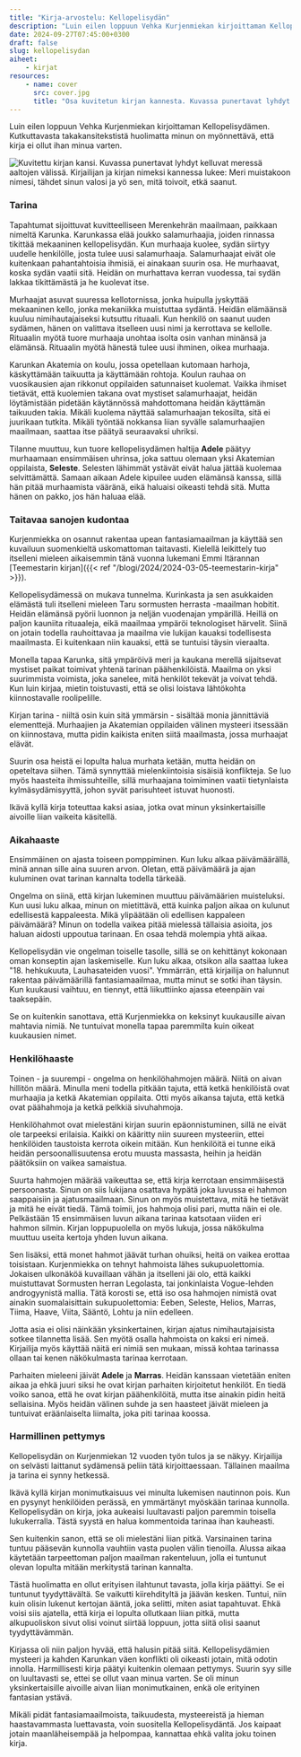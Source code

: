 ```yaml
---
title: "Kirja-arvostelu: Kellopelisydän"
description: "Luin eilen loppuun Vehka Kurjenmiekan kirjoittaman Kellopelisydämen. Kutkuttavasta takakansitekstistä huolimatta minun on myönnettävä, että kirja ei ollut ihan minua varten."
date: 2024-09-27T07:45:00+0300
draft: false
slug: kellopelisydan
aiheet:
    - kirjat
resources:
    - name: cover
      src: cover.jpg
      title: "Osa kuvitetun kirjan kannesta. Kuvassa punertavat lyhdyt kelluvat meressä aaltojen välissä. Näkyy kirjailijan nimi ja osa kirjan nimestä."
---
```

Luin eilen loppuun Vehka Kurjenmiekan kirjoittaman Kellopelisydämen. Kutkuttavasta takakansitekstistä huolimatta minun on myönnettävä, että kirja ei ollut ihan minua varten.

<!--more-->

![Kuvitettu kirjan kansi. Kuvassa punertavat lyhdyt kelluvat meressä aaltojen välissä. Kirjailijan ja kirjan nimeksi kannessa lukee: Meri muistakoon nimesi, tähdet sinun valosi ja yö sen, mitä toivoit, etkä saanut.](kansi.jpg)

### Tarina
Tapahtumat sijoittuvat kuvitteelliseen Merenkehrän maailmaan, paikkaan nimeltä Karunka. Karunkassa elää joukko salamurhaajia, joiden rinnassa tikittää mekaaninen kellopelisydän. Kun murhaaja kuolee, sydän siirtyy uudelle henkilölle, josta tulee uusi salamurhaaja. Salamurhaajat eivät ole kuitenkaan pahantahtoisia ihmisiä, ei ainakaan suurin osa. He murhaavat, koska sydän vaatii sitä. Heidän on murhattava kerran vuodessa, tai sydän lakkaa tikittämästä ja he kuolevat itse.

Murhaajat asuvat suuressa kellotornissa, jonka huipulla jyskyttää mekaaninen kello, jonka mekaniikka muistuttaa sydäntä. Heidän elämäänsä kuuluu nimihautajaiseksi kutsuttu rituaali. Kun henkilö on saanut uuden sydämen, hänen on valittava itselleen uusi nimi ja kerrottava se kellolle. Rituaalin myötä tuore murhaaja unohtaa isolta osin vanhan minänsä ja elämänsä. Rituaalin myötä hänestä tulee uusi ihminen, oikea murhaaja.

Karunkan Akatemia on koulu, jossa opetellaan kutomaan harhoja, käskyttämään taikuutta ja käyttämään rohtoja. Koulun rauhaa on vuosikausien ajan rikkonut oppilaiden satunnaiset kuolemat. Vaikka ihmiset tietävät, että kuolemien takana ovat mystiset salamurhaajat, heidän löytämistään pidetään käytännössä mahdottomana heidän käyttämän taikuuden takia. Mikäli kuolema näyttää salamurhaajan tekosilta, sitä ei juurikaan tutkita. Mikäli työntää nokkansa liian syvälle salamurhaajien maailmaan, saattaa itse päätyä seuraavaksi uhriksi.

Tilanne muuttuu, kun tuore kellopelisydämen haltija **Adele** päätyy murhaamaan ensimmäisen uhrinsa, joka sattuu olemaan yksi Akatemian oppilaista, **Seleste**. Selesten lähimmät ystävät eivät halua jättää kuolemaa selvittämättä. Samaan aikaan Adele kipuilee uuden elämänsä kanssa, sillä hän pitää murhaamista vääränä, eikä haluaisi oikeasti tehdä sitä. Mutta hänen on pakko, jos hän haluaa elää.

### Taitavaa sanojen kudontaa
Kurjenmiekka on osannut rakentaa upean fantasiamaailman ja käyttää sen kuvailuun suomenkieltä uskomattoman taitavasti. Kielellä leikittely tuo itselleni mieleen aikaisemmin tänä vuonna lukemani Emmi Itärannan [Teemestarin kirjan]({{< ref "/blogi/2024/2024-03-05-teemestarin-kirja" >}}).

Kellopelisydämessä on mukava tunnelma. Kurinkasta ja sen asukkaiden elämästä tuli itselleni mieleen Taru sormusten herrasta -maailman hobitit. Heidän elämänsä pyörii luonnon ja neljän vuodenajan ympärillä. Heillä on paljon kauniita rituaaleja, eikä maailmaa ympäröi teknologiset härvelit. Siinä on jotain todella rauhoittavaa ja maailma vie lukijan kauaksi todellisesta maailmasta. Ei kuitenkaan niin kauaksi, että se tuntuisi täysin vieraalta.

Monella tapaa Karunka, sitä ympäröivä meri ja kaukana merellä sijaitsevat mystiset paikat toimivat yhtenä tarinan päähenkilöistä. Maailma on yksi suurimmista voimista, joka sanelee, mitä henkilöt tekevät ja voivat tehdä. Kun luin kirjaa, mietin toistuvasti, että se olisi loistava lähtökohta kiinnostavalle roolipelille.

Kirjan tarina - niiltä osin kuin sitä ymmärsin - sisältää monia jännittäviä elementtejä. Murhaajien ja Akatemian oppilaiden välinen mysteeri itsessään on kiinnostava, mutta pidin kaikista eniten siitä maailmasta, jossa murhaajat elävät.

Suurin osa heistä ei lopulta halua murhata ketään, mutta heidän on opeteltava siihen. Tämä synnyttää mielenkiintoisia sisäisiä konflikteja. Se luo myös haasteita ihmissuhteille, sillä murhaajana toimiminen vaatii tietynlaista kylmäsydämisyyttä, johon syvät parisuhteet istuvat huonosti.

Ikävä kyllä kirja toteuttaa kaksi asiaa, jotka ovat minun yksinkertaisille aivoille liian vaikeita käsitellä.

### Aikahaaste
Ensimmäinen on ajasta toiseen pomppiminen. Kun luku alkaa päivämäärällä, minä annan sille aina suuren arvon. Oletan, että päivämäärä ja ajan kuluminen ovat tarinan kannalta todella tärkeää.

Ongelma on siinä, että kirjan lukeminen muuttuu päivämäärien muisteluksi. Kun uusi luku alkaa, minun on mietittävä, että kuinka paljon aikaa on kulunut edellisestä kappaleesta. Mikä ylipäätään oli edellisen kappaleen päivämäärä? Minun on todella vaikea pitää mielessä tällaisia asioita, jos haluan aidosti uppoutua tarinaan. En osaa tehdä molempia yhtä aikaa.

Kellopelisydän vie ongelman toiselle tasolle, sillä se on kehittänyt kokonaan oman konseptin ajan laskemiselle. Kun luku alkaa, otsikon alla saattaa lukea "18. hehkukuuta, Lauhasateiden vuosi". Ymmärrän, että kirjailija on halunnut rakentaa päivämäärillä fantasiamaailmaa, mutta minut se sotki ihan täysin. Kun kuukausi vaihtuu, en tiennyt, että liikuttiinko ajassa eteenpäin vai taaksepäin.

Se on kuitenkin sanottava, että Kurjenmiekka on keksinyt kuukausille aivan mahtavia nimiä. Ne tuntuivat monella tapaa paremmilta kuin oikeat kuukausien nimet.

### Henkilöhaaste
Toinen - ja suurempi - ongelma on henkilöhahmojen määrä. Niitä on aivan hillitön määrä. Minulla meni todella pitkään tajuta, että ketkä henkilöistä ovat murhaajia ja ketkä Akatemian oppilaita. Otti myös aikansa tajuta, että ketkä ovat päähahmoja ja ketkä pelkkiä sivuhahmoja.

Henkilöhahmot ovat mielestäni kirjan suurin epäonnistuminen, sillä ne eivät ole tarpeeksi erilaisia. Kaikki on kääritty niin suureen mysteeriin, ettei henkilöiden taustoista kerrota oikein mitään. Kun henkilöitä ei tunne eikä heidän persoonallisuutensa erotu muusta massasta, heihin ja heidän päätöksiin on vaikea samaistua.

Suurta hahmojen määrää vaikeuttaa se, että kirja kerrotaan ensimmäisestä persoonasta. Sinun on siis lukijana osattava hypätä joka luvussa ei hahmon saappaisiin ja ajatusmaailmaan. Sinun on myös muistettava, mitä he tietävät ja mitä he eivät tiedä. Tämä toimii, jos hahmoja olisi pari, mutta näin ei ole. Pelkästään 15 ensimmäisen luvun aikana tarinaa katsotaan viiden eri hahmon silmin. Kirjan loppupuolella on myös lukuja, jossa näkökulma muuttuu useita kertoja yhden luvun aikana.

Sen lisäksi, että monet hahmot jäävät turhan ohuiksi, heitä on vaikea erottaa toisistaan. Kurjenmiekka on tehnyt hahmoista lähes sukupuolettomia. Jokaisen ulkonäköä kuvaillaan vähän ja itselleni jäi olo, että kaikki muistuttavat Sormusten herran Legolasta, tai jonkinlaista Vogue-lehden androgyynistä mallia. Tätä korosti se, että iso osa hahmojen nimistä ovat ainakin suomalaisittain sukupuolettomia: Eeben, Seleste, Helios, Marras, Tiima, Haave, Viita, Sääntö, Lohtu ja niin edelleen.

Jotta asia ei olisi näinkään yksinkertainen, kirjan ajatus nimihautajaisista sotkee tilannetta lisää. Sen myötä osalla hahmoista on kaksi eri nimeä. Kirjailija myös käyttää näitä eri nimiä sen mukaan, missä kohtaa tarinassa ollaan tai kenen näkökulmasta tarinaa kerrotaan.

Parhaiten mieleeni jäivät **Adele** ja **Marras**. Heidän kanssaan vietetään eniten aikaa ja ehkä juuri siksi he ovat kirjan parhaiten kirjoitetut henkilöt. En tiedä voiko sanoa, että he ovat kirjan päähenkilöitä, mutta itse ainakin pidin heitä sellaisina. Myös heidän välinen suhde ja sen haasteet jäivät mieleen ja tuntuivat eräänlaiselta liimalta, joka piti tarinaa koossa.

### Harmillinen pettymys
Kellopelisydän on Kurjenmiekan 12 vuoden työn tulos ja se näkyy. Kirjailija on selvästi laittanut sydämensä peliin tätä kirjoittaessaan. Tällainen maailma ja tarina ei synny hetkessä.

Ikävä kyllä kirjan monimutkaisuus vei minulta lukemisen nautinnon pois. Kun en pysynyt henkilöiden perässä, en ymmärtänyt myöskään tarinaa kunnolla. Kellopelisydän on kirja, joka aukeaisi luultavasti paljon paremmin toisella lukukerralla. Tästä syystä en halua kommentoida tarinaa ihan kauheasti.

Sen kuitenkin sanon, että se oli mielestäni liian pitkä. Varsinainen tarina tuntuu pääsevän kunnolla vauhtiin vasta puolen välin tienoilla. Alussa aikaa käytetään tarpeettoman paljon maailman rakenteluun, jolla ei tuntunut olevan lopulta mitään merkitystä tarinan kannalta.

Tästä huolimatta en ollut erityisen ilahtunut tavasta, jolla kirja päättyi. Se ei tuntunut tyydyttävältä. Se vaikutti kiirehdityltä ja jäävän kesken. Tuntui, niin kuin olisin lukenut kertojan ääntä, joka selitti, miten asiat tapahtuvat. Ehkä voisi siis ajatella, että kirja ei lopulta ollutkaan liian pitkä, mutta alkupuoliskon sivut olisi voinut siirtää loppuun, jotta siitä olisi saanut tyydyttävämmän.

Kirjassa oli niin paljon hyvää, että halusin pitää siitä. Kellopelisydämien mysteeri ja kahden Karunkan väen konflikti oli oikeasti jotain, mitä odotin innolla. Harmillisesti kirja päätyi kuitenkin olemaan pettymys. Suurin syy sille on luultavasti se, ettei se ollut vaan minua varten. Se oli minun yksinkertaisille aivoille aivan liian monimutkainen, enkä ole erityinen fantasian ystävä.

Mikäli pidät fantasiamaailmoista, taikuudesta, mysteereistä ja hieman haastavammasta luettavasta, voin suositella Kellopelisydäntä. Jos kaipaat jotain maanläheisempää ja helpompaa, kannattaa ehkä valita joku toinen kirja.

